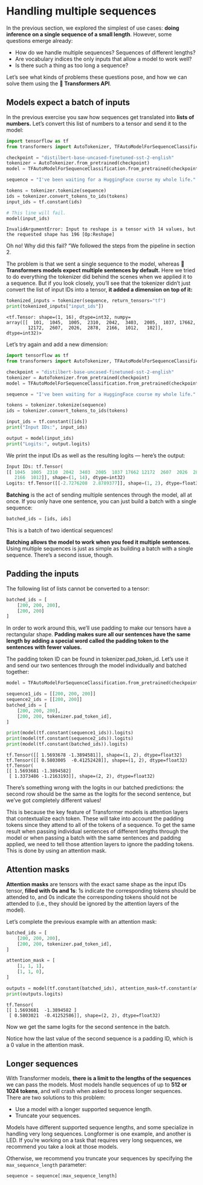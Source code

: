 # Handling multiple sequences
In the previous section, we explored the simplest of use cases: **doing inference on a single sequence of a small length**. However, some questions emerge already:

- How do we handle multiple sequences? Sequences of different lengths?
- Are vocabulary indices the only inputs that allow a model to work well?
- Is there such a thing as too long a sequence?
  
Let’s see what kinds of problems these questions pose, and how we can solve them using the **🤗 Transformers API**.


## Models expect a batch of inputs

In the previous exercise you saw how sequences get translated into **lists of numbers.** Let’s convert this list of numbers to a tensor and send it to the model:

```python
import tensorflow as tf
from transformers import AutoTokenizer, TFAutoModelForSequenceClassification

checkpoint = "distilbert-base-uncased-finetuned-sst-2-english"
tokenizer = AutoTokenizer.from_pretrained(checkpoint)
model = TFAutoModelForSequenceClassification.from_pretrained(checkpoint)

sequence = "I've been waiting for a HuggingFace course my whole life."

tokens = tokenizer.tokenize(sequence)
ids = tokenizer.convert_tokens_to_ids(tokens)
input_ids = tf.constant(ids)

# This line will fail.
model(input_ids)
```

```
InvalidArgumentError: Input to reshape is a tensor with 14 values, but the requested shape has 196 [Op:Reshape]
```

Oh no! Why did this fail? “We followed the steps from the pipeline in section 2.

The problem is that we sent a single sequence to the model, whereas **🤗 Transformers models expect multiple sentences by default.** 
Here we tried to do everything the tokenizer did behind the scenes when we applied it to a sequence. 
But if you look closely, you’ll see that the tokenizer didn’t just convert the list of input IDs into a tensor, **it added a dimension on top of it:**

```python
tokenized_inputs = tokenizer(sequence, return_tensors="tf")
print(tokenized_inputs["input_ids"])
```

```
<tf.Tensor: shape=(1, 16), dtype=int32, numpy=
array([[  101,  1045,  1005,  2310,  2042,  3403,  2005,  1037, 17662,
        12172,  2607,  2026,  2878,  2166,  1012,   102]], dtype=int32)>
```

Let’s try again and add a new dimension:

```python
import tensorflow as tf
from transformers import AutoTokenizer, TFAutoModelForSequenceClassification

checkpoint = "distilbert-base-uncased-finetuned-sst-2-english"
tokenizer = AutoTokenizer.from_pretrained(checkpoint)
model = TFAutoModelForSequenceClassification.from_pretrained(checkpoint)

sequence = "I've been waiting for a HuggingFace course my whole life."

tokens = tokenizer.tokenize(sequence)
ids = tokenizer.convert_tokens_to_ids(tokens)

input_ids = tf.constant([ids])
print("Input IDs:", input_ids)

output = model(input_ids)
print("Logits:", output.logits)
```
We print the input IDs as well as the resulting logits — here’s the output:

```python
Input IDs: tf.Tensor(
[[ 1045  1005  2310  2042  3403  2005  1037 17662 12172  2607  2026  2878
   2166  1012]], shape=(1, 14), dtype=int32)
Logits: tf.Tensor([[-2.7276208  2.8789377]], shape=(1, 2), dtype=float32)
```

**Batching** is the act of sending multiple sentences through the model, all at once. If you only have one sentence, you can just build a batch with a single sequence:

```python
batched_ids = [ids, ids]
```
This is a batch of two identical sequences!


**Batching allows the model to work when you feed it multiple sentences.** Using multiple sequences is just as simple as building a batch with a single sequence. There’s a second issue, though. 


## Padding the inputs

The following list of lists cannot be converted to a tensor:
```python
batched_ids = [
    [200, 200, 200],
    [200, 200]
]
```
In order to work around this, we’ll use padding to make our tensors have a rectangular shape. **Padding makes sure all our sentences have the same length by adding a special word called the padding token to the sentences with fewer values.**

The padding token ID can be found in tokenizer.pad_token_id. Let’s use it and send our two sentences through the model individually and batched together:

```python
model = TFAutoModelForSequenceClassification.from_pretrained(checkpoint)

sequence1_ids = [[200, 200, 200]]
sequence2_ids = [[200, 200]]
batched_ids = [
    [200, 200, 200],
    [200, 200, tokenizer.pad_token_id],
]

print(model(tf.constant(sequence1_ids)).logits)
print(model(tf.constant(sequence2_ids)).logits)
print(model(tf.constant(batched_ids)).logits)
```

```
tf.Tensor([[ 1.5693678 -1.3894581]], shape=(1, 2), dtype=float32)
tf.Tensor([[ 0.5803005  -0.41252428]], shape=(1, 2), dtype=float32)
tf.Tensor(
[[ 1.5693681 -1.3894582]
 [ 1.3373486 -1.2163193]], shape=(2, 2), dtype=float32)
```
There’s something wrong with the logits in our batched predictions: the second row should be the same as the logits for the second sentence, but we’ve got completely different values!

This is because the key feature of Transformer models is attention layers that contextualize each token. These will take into account the padding tokens since they attend to all of the tokens of a sequence. To get the same result when passing individual sentences of different lengths through the model or when passing a batch with the same sentences and padding applied, we need to tell those attention layers to ignore the padding tokens. This is done by using an attention mask.


## Attention masks

**Attention masks** are tensors with the exact same shape as the input IDs tensor, **filled with 0s and 1s**: 1s indicate the corresponding tokens should be attended to, and 0s indicate the corresponding tokens should not be attended to (i.e., they should be ignored by the attention layers of the model).

Let’s complete the previous example with an attention mask:

```python
batched_ids = [
    [200, 200, 200],
    [200, 200, tokenizer.pad_token_id],
]

attention_mask = [
    [1, 1, 1],
    [1, 1, 0],
]

outputs = model(tf.constant(batched_ids), attention_mask=tf.constant(attention_mask))
print(outputs.logits)
```

```
tf.Tensor(
[[ 1.5693681  -1.3894582 ]
 [ 0.5803021  -0.41252586]], shape=(2, 2), dtype=float32)
```
Now we get the same logits for the second sentence in the batch.

Notice how the last value of the second sequence is a padding ID, which is a 0 value in the attention mask.

## Longer sequences

With Transformer models, **there is a limit to the lengths of the sequences** we can pass the models. Most models handle sequences of up to **512 or 1024 tokens**, and will crash when asked to process longer sequences. There are two solutions to this problem:
- Use a model with a longer supported sequence length.
- Truncate your sequences.

Models have different supported sequence lengths, and some specialize in handling very long sequences. Longformer is one example, and another is LED. If you’re working on a task that requires very long sequences, we recommend you take a look at those models.

Otherwise, we recommend you truncate your sequences by specifying the `max_sequence_length` parameter:

```python
sequence = sequence[:max_sequence_length]
```
